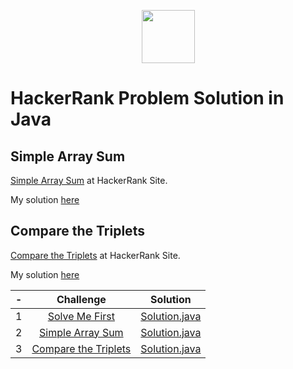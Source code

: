 <p align="center">
    <a href="https://www.hackerrank.com/">
        <img height=85 src="https://d3keuzeb2crhkn.cloudfront.net/hackerrank/assets/styleguide/logo_wordmark-f5c5eb61ab0a154c3ed9eda24d0b9e31.svg">
    </a>    
    <br/><h1>HackerRank Problem Solution in Java</h1>
</p>




## Simple Array Sum
[Simple Array Sum](https://www.hackerrank.com/challenges/simple-array-sum/problem) at HackerRank Site.

My solution [here](https://github.com/darkheart101/HackerRank-Java-ProblemSolving/blob/master/SimpleArraySum/Solution.java)

## Compare the Triplets
[Compare the Triplets](https://www.hackerrank.com/challenges/compare-the-triplets/problem) at HackerRank Site.

My solution [here](https://github.com/darkheart101/HackerRank-Java-ProblemSolving/blob/master/CompareTheTriplets/Solution.java)

| - |                                                          Challenge                                                         | Solution |
|:---:|:--------------------------------------------------------------------------------------------------------------------------:|:------:|
|  1  | [Solve Me First](https://www.hackerrank.com/challenges/solve-me-first/problem) | [Solution.java](https://github.com/darkheart101/HackerRank-Java-ProblemSolving/blob/master/SoliveMeFirst/Solution.java) |
|  2  | [Simple Array Sum](https://www.hackerrank.com/challenges/simple-array-sum/problem) | [Solution.java](https://github.com/darkheart101/HackerRank-Java-ProblemSolving/blob/master/SimpleArraySum/Solution.java) |
|  3  | [Compare the Triplets](https://www.hackerrank.com/challenges/compare-the-triplets/problem) | [Solution.java](https://github.com/darkheart101/HackerRank-Java-ProblemSolving/blob/master/CompareTheTriplets/Solution.java) |


